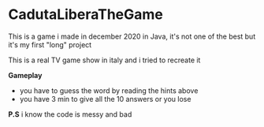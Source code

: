 # CadutaLiberaTheGame
This is a game i made in december 2020 in Java, it's not one of the best but it's my first "long" project

This is a real TV game show in italy and i tried to recreate it

**Gameplay**
+ you have to guess the word by reading the hints above
+ you have 3 min to give all the 10 answers or you lose

**P.S** i know the code is messy and bad
